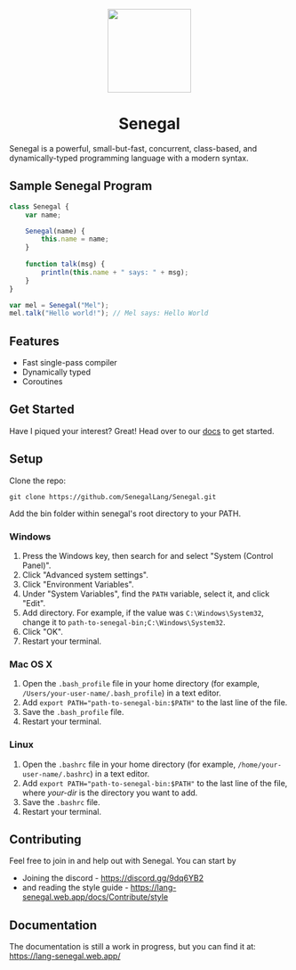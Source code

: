 <p align="center"><img src="misc/logo.png" height="150px"></p>
<h1 align="center">Senegal</h1>

Senegal is a powerful, small-but-fast, concurrent, class-based, and dynamically-typed programming language with a modern syntax.

## Sample Senegal Program
```typescript
class Senegal {
    var name;

    Senegal(name) {
        this.name = name;
    }
    
    function talk(msg) {
        println(this.name + " says: " + msg);
    }
}

var mel = Senegal("Mel");
mel.talk("Hello world!"); // Mel says: Hello World
```

## Features
- Fast single-pass compiler
- Dynamically typed
- Coroutines

## Get Started
Have I piqued your interest? Great! Head over to our [docs](https://lang-senegal.web.app) to get started.

## Setup
Clone the repo:
```
git clone https://github.com/SenegalLang/Senegal.git
```
Add the bin folder within senegal's root directory to your PATH.

### Windows

1. Press the Windows key, then search for and select "System (Control Panel)".
2. Click "Advanced system settings".
3. Click "Environment Variables".
4. Under "System Variables", find the `PATH` variable, select it, and click
   "Edit".
5. Add directory. For example, if the value was `C:\Windows\System32`, change it to
   `path-to-senegal-bin;C:\Windows\System32`.
6. Click "OK".
7. Restart your terminal.

### Mac OS X

1. Open the `.bash_profile` file in your home directory (for example,
   `/Users/your-user-name/.bash_profile`) in a text editor.
2. Add `export PATH="path-to-senegal-bin:$PATH"` to the last line of the file.
3. Save the `.bash_profile` file.
4. Restart your terminal.

### Linux

1. Open the `.bashrc` file in your home directory (for example,
   `/home/your-user-name/.bashrc`) in a text editor.
2. Add `export PATH="path-to-senegal-bin:$PATH"` to the last line of the file, where
   *your-dir* is the directory you want to add.
3. Save the `.bashrc` file.
4. Restart your terminal.

## Contributing
Feel free to join in and help out with Senegal. You can start by
- Joining the discord - https://discord.gg/9dq6YB2
- and reading the style guide - https://lang-senegal.web.app/docs/Contribute/style

## Documentation
The documentation is still a work in progress, but you can find it at: https://lang-senegal.web.app/
